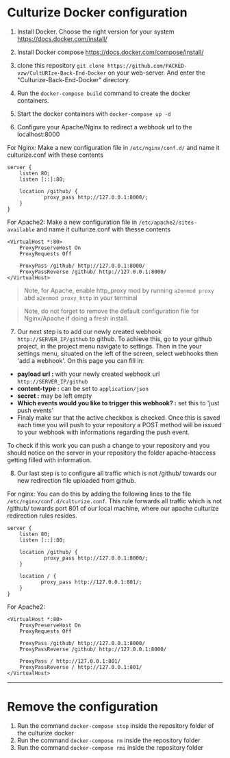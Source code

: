 # Culturize Docker configuration
1. Install Docker. 
Choose the right version for your system https://docs.docker.com/install/ 

2. Install Docker compose https://docs.docker.com/compose/install/ 
 
3. clone this repository `git clone https://github.com/PACKED-vzw/CultURIze-Back-End-Docker` on your web-server. And enter the "Culturize-Back-End-Docker" directory.

4. Run the `docker-compose build` command to create the docker containers. 

5. Start the docker containers with `docker-compose up -d`

6. Configure your Apache/Nginx to redirect a webhook url to the localhost:8000

For Nginx:
Make a new configuration file in `/etc/nginx/conf.d/` and name it culturize.conf with these contents

```
server {
    listen 80;
    listen [::]:80;

    location /github/ {
            proxy_pass http://127.0.0.1:8000/;
    }
} 
```          


For Apache2:
Make a new configuration file in `/etc/apache2/sites-available` and name it culturize.conf with thesse contents
```
<VirtualHost *:80>
    ProxyPreserveHost On
    ProxyRequests Off

    ProxyPass /github/ http://127.0.0.1:8000/
    ProxyPassReverse /github/ http://127.0.0.1:8000/
</VirtualHost>

```

> Note, for Apache, enable http_proxy mod by running `a2enmod proxy` abd `a2enmod proxy_http` in your terminal

> Note, do not forget to remove the default configuration file for Nginx/Apache if doing a fresh install. 

7. Our next step is to add our newly created webhook `http://SERVER_IP/github` to github. 
To achieve this, go to your github project, in the project menu navigate to settings.
Then in the your settings menu, situated on the left of the screen, select webhooks
then 'add a webhook'. On this page you can fill in:
 * **payload url :** with your newly created webhook url `http://SERVER_IP/github`
 * **content-type :** can be set to `application/json`
 * **secret :** may be left empty
 * **Which events would you like to trigger this webhook? :** set this to 'just push events'
 * Finaly make sur that the active checkbox is checked.
Once this is saved each time you will push to your repository a POST method will be
issued to your webhook with informations regarding the push event.

To check if this work you can push a change to your repository and you should notice
on the server in your repository the folder apache-htaccess getting filled with information.

8. Our last step is to configure all traffic which is not /github/ towards our new redirection file uploaded
 from github. 
 

For nginx:
You can do this by adding the following lines to the file `/etc/nginx/conf.d/culturize.conf`. This rule forwards all traffic which is not /github/ towards
port 801 of our local machine, where our apache culturize redirection rules resides.

```
server {
    listen 80;
    listen [::]:80;

    location /github/ {
            proxy_pass http://127.0.0.1:8000/;
    }

    location / {
           proxy_pass http://127.0.0.1:801/;
    }
}
```


For Apache2:
```
<VirtualHost *:80>
    ProxyPreserveHost On
    ProxyRequests Off

    ProxyPass /github/ http://127.0.0.1:8000/
    ProxyPassReverse /github/ http://127.0.0.1:8000/

    ProxyPass / http://127.0.0.1:801/
    ProxyPassReverse / http://127.0.0.1:801/
</VirtualHost>
```


****
# Remove the configuration
1. Run the command `docker-compose stop` inside the repository folder of the culturize docker
2. Run the command `docker-compose rm` inside the repository folder
3. Run the command `docker-compose rmi` inside the repository folder
